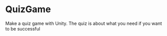 # QuizGame
 Make a quiz game with Unity. The quiz is about what you need if you want to be successful
